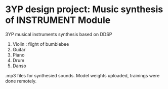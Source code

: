 # 3YP design project: Music synthesis of INSTRUMENT Module
3YP musical instruments synthesis based on DDSP 
1. Violin : flight of bumblebee
2. Guitar 
3. Piano
4. Drum
5. Danso

.mp3 files for synthesied sounds. 
Model weights uploaded, trainings were done remotely. 
